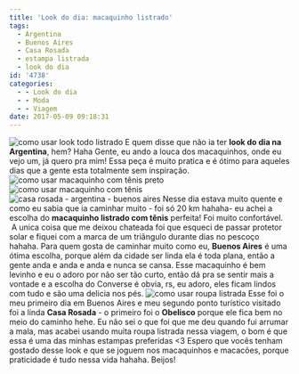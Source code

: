 ```yaml
---
title: 'Look do dia: macaquinho listrado'
tags:
  - Argentina
  - Buenos Aires
  - Casa Rosada
  - estampa listrada
  - look do dia
id: '4738'
categories:
  - - Look do dia
  - - Moda
  - - Viagem
date: 2017-05-09 09:18:31
---
```


![como usar look todo listrado ](http://natalia.blog.br/wp-content/uploads/2017/04/look-com-macaquinho-listrado.jpg) E quem disse que não ia ter **look do dia na Argentina**, hem? Haha Gente, eu ando a louca dos macaquinhos, onde eu vejo um, já quero pra mim! Essa peça é muito pratica e é ótimo para aqueles dias que a gente esta totalmente sem inspiração. ![como usar macaquinho com tênis preto ](http://natalia.blog.br/wp-content/uploads/2017/04/Foto-na-casa-rosada-argentina.jpg) ![como usar macaquinho com tênis](http://natalia.blog.br/wp-content/uploads/2017/04/look-do-dia-macaquinho-listrado-pretro-e-branco.jpg) ![casa rosada - argentina - buenos aires](http://natalia.blog.br/wp-content/uploads/2017/04/foto-casa-rosada-argentina.jpg) Nesse dia estava muito quente e como eu sabia que ia caminhar muito - foi só 20 km hahaha- eu achei a escolha do **macaquinho listrado com tênis** perfeita! Foi muito confortável.  A unica coisa que me deixou chateada foi que esqueci de passar protetor solar e fiquei com a marca de um triângulo durante dias no pescoço hahaha. Para quem gosta de caminhar muito como eu, **Buenos Aires** é uma ótima escolha, porque além da cidade ser linda ela é toda plana, então a gente anda e anda e anda e nunca se cansa. Esse macaquinho é bem levinho e eu o adoro por não ser tão curto, então dá pra se sentir mais a vontade e a escolha do Converse é obvia, rs, eu adoro, eles ficam lindos com tudo e são uma delicia nos pés. ![como usar roupa listrada ](http://natalia.blog.br/wp-content/uploads/2017/04/foto-casa-rosada-buenos-aires.jpg) Esse foi o meu primeiro dia em Buenos Aires e meu segundo ponto turístico visitado foi a linda **Casa Rosada** - o primeiro foi o **Obelisco** porque ele fica bem no meio do caminho hehe. Eu não sei o que foi que me deu quando fui arrumar a mala, mas acabei usando muita roupa listrada nessa viagem, o bom é que essa é uma das minhas estampas preferidas <3 Espero que vocês tenham gostado desse look e que se joguem nos macaquinhos e macacões, porque praticidade é tudo nessa vida hahaha. Beijos!